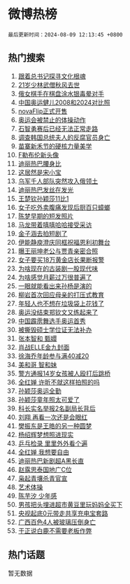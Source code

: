 # 微博热榜

`最后更新时间：2024-08-09 12:13:45 +0800`

## 热门搜索

1. [跟着总书记探寻文化根魂](https://m.weibo.cn/search?containerid=100103type%3D1%26t%3D10%26q%3D%23%E8%B7%9F%E7%9D%80%E6%80%BB%E4%B9%A6%E8%AE%B0%E6%8E%A2%E5%AF%BB%E6%96%87%E5%8C%96%E6%A0%B9%E9%AD%82%23&stream_entry_id=51&isnewpage=1&extparam=seat%3D1%26stream_entry_id%3D51%26c_type%3D51%26dgr%3D0%26cate%3D10103%26q%3D%2523%25E8%25B7%259F%25E7%259D%2580%25E6%2580%25BB%25E4%25B9%25A6%25E8%25AE%25B0%25E6%258E%25A2%25E5%25AF%25BB%25E6%2596%2587%25E5%258C%2596%25E6%25A0%25B9%25E9%25AD%2582%2523%26pos%3D0%26filter_type%3Drealtimehot%26display_time%3D1723176824%26pre_seqid%3D172317682467402318068)
1. [21岁少林武僧秋风去世](https://m.weibo.cn/search?containerid=100103type%3D1%26t%3D10%26q%3D%2321%E5%B2%81%E5%B0%91%E6%9E%97%E6%AD%A6%E5%83%A7%E7%A7%8B%E9%A3%8E%E5%8E%BB%E4%B8%96%23&stream_entry_id=31&isnewpage=1&extparam=seat%3D1%26stream_entry_id%3D31%26band_rank%3D1%26dgr%3D0%26pos%3D0%26filter_type%3Drealtimehot%26c_type%3D31%26q%3D%252321%25E5%25B2%2581%25E5%25B0%2591%25E6%259E%2597%25E6%25AD%25A6%25E5%2583%25A7%25E7%25A7%258B%25E9%25A3%258E%25E5%258E%25BB%25E4%25B8%2596%2523%26lcate%3D5001%26cate%3D5001%26realpos%3D1%26flag%3D2%26display_time%3D1723176824%26pre_seqid%3D172317682467402318068)
1. [俄女棋手在棋盘涂水银毒晕对手](https://m.weibo.cn/search?containerid=100103type%3D1%26t%3D10%26q%3D%23%E4%BF%84%E5%A5%B3%E6%A3%8B%E6%89%8B%E5%9C%A8%E6%A3%8B%E7%9B%98%E6%B6%82%E6%B0%B4%E9%93%B6%E6%AF%92%E6%99%95%E5%AF%B9%E6%89%8B%23&stream_entry_id=31&isnewpage=1&extparam=seat%3D1%26stream_entry_id%3D31%26band_rank%3D2%26dgr%3D0%26pos%3D1%26filter_type%3Drealtimehot%26c_type%3D31%26q%3D%2523%25E4%25BF%2584%25E5%25A5%25B3%25E6%25A3%258B%25E6%2589%258B%25E5%259C%25A8%25E6%25A3%258B%25E7%259B%2598%25E6%25B6%2582%25E6%25B0%25B4%25E9%2593%25B6%25E6%25AF%2592%25E6%2599%2595%25E5%25AF%25B9%25E6%2589%258B%2523%26lcate%3D5001%26cate%3D5001%26realpos%3D2%26flag%3D0%26display_time%3D1723176824%26pre_seqid%3D172317682467402318068)
1. [中国奥运健儿2008和2024对比照](https://m.weibo.cn/search?containerid=100103type%3D1%26t%3D10%26q%3D%23%E4%B8%AD%E5%9B%BD%E5%A5%A5%E8%BF%90%E5%81%A5%E5%84%BF2008%E5%92%8C2024%E5%AF%B9%E6%AF%94%E7%85%A7%23&stream_entry_id=31&isnewpage=1&extparam=seat%3D1%26stream_entry_id%3D31%26band_rank%3D3%26dgr%3D0%26pos%3D2%26filter_type%3Drealtimehot%26c_type%3D31%26q%3D%2523%25E4%25B8%25AD%25E5%259B%25BD%25E5%25A5%25A5%25E8%25BF%2590%25E5%2581%25A5%25E5%2584%25BF2008%25E5%2592%258C2024%25E5%25AF%25B9%25E6%25AF%2594%25E7%2585%25A7%2523%26lcate%3D5001%26cate%3D5001%26realpos%3D3%26flag%3D1%26display_time%3D1723176824%26pre_seqid%3D172317682467402318068)
1. [novaFlip正式开售](https://m.weibo.cn/search?containerid=100103type%3D1%26t%3D10%26q%3D%23novaFlip%E6%AD%A3%E5%BC%8F%E5%BC%80%E5%94%AE%23&stream_entry_id=31&isnewpage=1&extparam=seat%3D1%26stream_entry_id%3D31%26band_rank%3D4%26dgr%3D0%26is_ad_pos%3D1%26pos%3D3%26filter_type%3Drealtimehot%26c_type%3D31%26adid%3D249698%26cate%3D5001%26topic_ad%3D1%26q%3D%2523novaFlip%25E6%25AD%25A3%25E5%25BC%258F%25E5%25BC%2580%25E5%2594%25AE%2523%26lcate%3D5001%26display_time%3D1723176824%26pre_seqid%3D172317682467402318068)
1. [奥运会被禁止的体操动作](https://m.weibo.cn/search?containerid=100103type%3D1%26t%3D10%26q%3D%E5%A5%A5%E8%BF%90%E4%BC%9A%E8%A2%AB%E7%A6%81%E6%AD%A2%E7%9A%84%E4%BD%93%E6%93%8D%E5%8A%A8%E4%BD%9C&stream_entry_id=31&isnewpage=1&extparam=seat%3D1%26stream_entry_id%3D31%26band_rank%3D4%26dgr%3D0%26pos%3D4%26filter_type%3Drealtimehot%26c_type%3D31%26q%3D%25E5%25A5%25A5%25E8%25BF%2590%25E4%25BC%259A%25E8%25A2%25AB%25E7%25A6%2581%25E6%25AD%25A2%25E7%259A%2584%25E4%25BD%2593%25E6%2593%258D%25E5%258A%25A8%25E4%25BD%259C%26lcate%3D5001%26cate%3D5001%26realpos%3D4%26flag%3D1%26display_time%3D1723176824%26pre_seqid%3D172317682467402318068)
1. [石智勇赛后已经无法正常走路](https://m.weibo.cn/search?containerid=100103type%3D1%26t%3D10%26q%3D%23%E7%9F%B3%E6%99%BA%E5%8B%87%E8%B5%9B%E5%90%8E%E5%B7%B2%E7%BB%8F%E6%97%A0%E6%B3%95%E6%AD%A3%E5%B8%B8%E8%B5%B0%E8%B7%AF%23&stream_entry_id=31&isnewpage=1&extparam=seat%3D1%26stream_entry_id%3D31%26band_rank%3D5%26dgr%3D0%26pos%3D5%26filter_type%3Drealtimehot%26c_type%3D31%26q%3D%2523%25E7%259F%25B3%25E6%2599%25BA%25E5%258B%2587%25E8%25B5%259B%25E5%2590%258E%25E5%25B7%25B2%25E7%25BB%258F%25E6%2597%25A0%25E6%25B3%2595%25E6%25AD%25A3%25E5%25B8%25B8%25E8%25B5%25B0%25E8%25B7%25AF%2523%26lcate%3D5001%26cate%3D5001%26realpos%3D5%26flag%3D2%26display_time%3D1723176824%26pre_seqid%3D172317682467402318068)
1. [调查韩国总统夫人的反腐官员身亡](https://m.weibo.cn/search?containerid=100103type%3D1%26t%3D10%26q%3D%23%E8%B0%83%E6%9F%A5%E9%9F%A9%E5%9B%BD%E6%80%BB%E7%BB%9F%E5%A4%AB%E4%BA%BA%E7%9A%84%E5%8F%8D%E8%85%90%E5%AE%98%E5%91%98%E8%BA%AB%E4%BA%A1%23&stream_entry_id=31&isnewpage=1&extparam=seat%3D1%26stream_entry_id%3D31%26band_rank%3D6%26dgr%3D0%26pos%3D6%26filter_type%3Drealtimehot%26c_type%3D31%26q%3D%2523%25E8%25B0%2583%25E6%259F%25A5%25E9%259F%25A9%25E5%259B%25BD%25E6%2580%25BB%25E7%25BB%259F%25E5%25A4%25AB%25E4%25BA%25BA%25E7%259A%2584%25E5%258F%258D%25E8%2585%2590%25E5%25AE%2598%25E5%2591%2598%25E8%25BA%25AB%25E4%25BA%25A1%2523%26lcate%3D5001%26cate%3D5001%26realpos%3D6%26flag%3D1%26display_time%3D1723176824%26pre_seqid%3D172317682467402318068)
1. [苗寨新禾节的硬核力量美学](https://m.weibo.cn/search?containerid=100103type%3D1%26t%3D10%26q%3D%23%E8%8B%97%E5%AF%A8%E6%96%B0%E7%A6%BE%E8%8A%82%E7%9A%84%E7%A1%AC%E6%A0%B8%E5%8A%9B%E9%87%8F%E7%BE%8E%E5%AD%A6%23&stream_entry_id=31&isnewpage=1&extparam=seat%3D1%26stream_entry_id%3D31%26band_rank%3D7%26dgr%3D0%26is_ad_pos%3D1%26pos%3D7%26filter_type%3Drealtimehot%26c_type%3D31%26adid%3D249765%26cate%3D5001%26topic_ad%3D1%26q%3D%2523%25E8%258B%2597%25E5%25AF%25A8%25E6%2596%25B0%25E7%25A6%25BE%25E8%258A%2582%25E7%259A%2584%25E7%25A1%25AC%25E6%25A0%25B8%25E5%258A%259B%25E9%2587%258F%25E7%25BE%258E%25E5%25AD%25A6%2523%26lcate%3D5001%26display_time%3D1723176824%26pre_seqid%3D172317682467402318068)
1. [F勒布伦新头像](https://m.weibo.cn/search?containerid=100103type%3D1%26t%3D10%26q%3D%23F%E5%8B%92%E5%B8%83%E4%BC%A6%E6%96%B0%E5%A4%B4%E5%83%8F%23&stream_entry_id=31&isnewpage=1&extparam=seat%3D1%26stream_entry_id%3D31%26band_rank%3D7%26dgr%3D0%26pos%3D8%26filter_type%3Drealtimehot%26c_type%3D31%26q%3D%2523F%25E5%258B%2592%25E5%25B8%2583%25E4%25BC%25A6%25E6%2596%25B0%25E5%25A4%25B4%25E5%2583%258F%2523%26lcate%3D5001%26cate%3D5001%26realpos%3D7%26flag%3D1%26display_time%3D1723176824%26pre_seqid%3D172317682467402318068)
1. [迪丽热巴腰身比](https://m.weibo.cn/search?containerid=100103type%3D1%26t%3D10%26q%3D%23%E8%BF%AA%E4%B8%BD%E7%83%AD%E5%B7%B4%E8%85%B0%E8%BA%AB%E6%AF%94%23&stream_entry_id=31&isnewpage=1&extparam=seat%3D1%26stream_entry_id%3D31%26band_rank%3D8%26dgr%3D0%26pos%3D9%26filter_type%3Drealtimehot%26c_type%3D31%26q%3D%2523%25E8%25BF%25AA%25E4%25B8%25BD%25E7%2583%25AD%25E5%25B7%25B4%25E8%2585%25B0%25E8%25BA%25AB%25E6%25AF%2594%2523%26lcate%3D5001%26cate%3D5001%26realpos%3D8%26flag%3D1%26display_time%3D1723176824%26pre_seqid%3D172317682467402318068)
1. [这居然是宋小宝](https://m.weibo.cn/search?containerid=100103type%3D1%26t%3D10%26q%3D%23%E8%BF%99%E5%B1%85%E7%84%B6%E6%98%AF%E5%AE%8B%E5%B0%8F%E5%AE%9D%23&stream_entry_id=31&isnewpage=1&extparam=seat%3D1%26stream_entry_id%3D31%26band_rank%3D9%26dgr%3D0%26pos%3D10%26filter_type%3Drealtimehot%26c_type%3D31%26q%3D%2523%25E8%25BF%2599%25E5%25B1%2585%25E7%2584%25B6%25E6%2598%25AF%25E5%25AE%258B%25E5%25B0%258F%25E5%25AE%259D%2523%26lcate%3D5001%26cate%3D5001%26realpos%3D9%26flag%3D2%26display_time%3D1723176824%26pre_seqid%3D172317682467402318068)
1. [乌军千人部队突然攻入俄领土](https://m.weibo.cn/search?containerid=100103type%3D1%26t%3D10%26q%3D%23%E4%B9%8C%E5%86%9B%E5%8D%83%E4%BA%BA%E9%83%A8%E9%98%9F%E7%AA%81%E7%84%B6%E6%94%BB%E5%85%A5%E4%BF%84%E9%A2%86%E5%9C%9F%23&stream_entry_id=31&isnewpage=1&extparam=seat%3D1%26stream_entry_id%3D31%26band_rank%3D10%26dgr%3D0%26pos%3D11%26filter_type%3Drealtimehot%26c_type%3D31%26q%3D%2523%25E4%25B9%258C%25E5%2586%259B%25E5%258D%2583%25E4%25BA%25BA%25E9%2583%25A8%25E9%2598%259F%25E7%25AA%2581%25E7%2584%25B6%25E6%2594%25BB%25E5%2585%25A5%25E4%25BF%2584%25E9%25A2%2586%25E5%259C%259F%2523%26lcate%3D5001%26cate%3D5001%26realpos%3D10%26flag%3D1%26display_time%3D1723176824%26pre_seqid%3D172317682467402318068)
1. [迪丽热巴发丝在发光](https://m.weibo.cn/search?containerid=100103type%3D1%26t%3D10%26q%3D%23%E8%BF%AA%E4%B8%BD%E7%83%AD%E5%B7%B4%E5%8F%91%E4%B8%9D%E5%9C%A8%E5%8F%91%E5%85%89%23&stream_entry_id=31&isnewpage=1&extparam=seat%3D1%26stream_entry_id%3D31%26band_rank%3D11%26dgr%3D0%26adid%3D249833%26pos%3D12%26filter_type%3Drealtimehot%26c_type%3D31%26q%3D%2523%25E8%25BF%25AA%25E4%25B8%25BD%25E7%2583%25AD%25E5%25B7%25B4%25E5%258F%2591%25E4%25B8%259D%25E5%259C%25A8%25E5%258F%2591%25E5%2585%2589%2523%26lcate%3D5001%26cate%3D5001%26realpos%3D11%26flag%3D0%26display_time%3D1723176824%26pre_seqid%3D172317682467402318068)
1. [王楚钦孙颖莎11比1](https://m.weibo.cn/search?containerid=100103type%3D1%26t%3D10%26q%3D%23%E7%8E%8B%E6%A5%9A%E9%92%A6%E5%AD%99%E9%A2%96%E8%8E%8E11%E6%AF%941%23&stream_entry_id=31&isnewpage=1&extparam=seat%3D1%26stream_entry_id%3D31%26band_rank%3D12%26dgr%3D0%26pos%3D13%26filter_type%3Drealtimehot%26c_type%3D31%26q%3D%2523%25E7%258E%258B%25E6%25A5%259A%25E9%2592%25A6%25E5%25AD%2599%25E9%25A2%2596%25E8%258E%258E11%25E6%25AF%25941%2523%26lcate%3D5001%26cate%3D5001%26realpos%3D12%26flag%3D2%26display_time%3D1723176824%26pre_seqid%3D172317682467402318068)
1. [女子吃外卖腹痛发现后厨百只蟑螂](https://m.weibo.cn/search?containerid=100103type%3D1%26t%3D10%26q%3D%23%E5%A5%B3%E5%AD%90%E5%90%83%E5%A4%96%E5%8D%96%E8%85%B9%E7%97%9B%E5%8F%91%E7%8E%B0%E5%90%8E%E5%8E%A8%E7%99%BE%E5%8F%AA%E8%9F%91%E8%9E%82%23&stream_entry_id=31&isnewpage=1&extparam=seat%3D1%26stream_entry_id%3D31%26band_rank%3D13%26dgr%3D0%26pos%3D14%26filter_type%3Drealtimehot%26c_type%3D31%26q%3D%2523%25E5%25A5%25B3%25E5%25AD%2590%25E5%2590%2583%25E5%25A4%2596%25E5%258D%2596%25E8%2585%25B9%25E7%2597%259B%25E5%258F%2591%25E7%258E%25B0%25E5%2590%258E%25E5%258E%25A8%25E7%2599%25BE%25E5%258F%25AA%25E8%259F%2591%25E8%259E%2582%2523%26lcate%3D5001%26cate%3D5001%26realpos%3D13%26flag%3D2%26display_time%3D1723176824%26pre_seqid%3D172317682467402318068)
1. [陈梦早期的短发照片](https://m.weibo.cn/search?containerid=100103type%3D1%26t%3D10%26q%3D%23%E9%99%88%E6%A2%A6%E6%97%A9%E6%9C%9F%E7%9A%84%E7%9F%AD%E5%8F%91%E7%85%A7%E7%89%87%23&stream_entry_id=31&isnewpage=1&extparam=seat%3D1%26stream_entry_id%3D31%26band_rank%3D14%26dgr%3D0%26pos%3D15%26filter_type%3Drealtimehot%26c_type%3D31%26q%3D%2523%25E9%2599%2588%25E6%25A2%25A6%25E6%2597%25A9%25E6%259C%259F%25E7%259A%2584%25E7%259F%25AD%25E5%258F%2591%25E7%2585%25A7%25E7%2589%2587%2523%26lcate%3D5001%26cate%3D5001%26realpos%3D14%26flag%3D1%26display_time%3D1723176824%26pre_seqid%3D172317682467402318068)
1. [马龙带着嘻嘻哈哈接受采访](https://m.weibo.cn/search?containerid=100103type%3D1%26t%3D10%26q%3D%23%E9%A9%AC%E9%BE%99%E5%B8%A6%E7%9D%80%E5%98%BB%E5%98%BB%E5%93%88%E5%93%88%E6%8E%A5%E5%8F%97%E9%87%87%E8%AE%BF%23&stream_entry_id=31&isnewpage=1&extparam=seat%3D1%26stream_entry_id%3D31%26band_rank%3D15%26dgr%3D0%26pos%3D16%26filter_type%3Drealtimehot%26c_type%3D31%26q%3D%2523%25E9%25A9%25AC%25E9%25BE%2599%25E5%25B8%25A6%25E7%259D%2580%25E5%2598%25BB%25E5%2598%25BB%25E5%2593%2588%25E5%2593%2588%25E6%258E%25A5%25E5%258F%2597%25E9%2587%2587%25E8%25AE%25BF%2523%26lcate%3D5001%26cate%3D5001%26realpos%3D15%26flag%3D0%26display_time%3D1723176824%26pre_seqid%3D172317682467402318068)
1. [金子涵去拍短剧了](https://m.weibo.cn/search?containerid=100103type%3D1%26t%3D10%26q%3D%23%E9%87%91%E5%AD%90%E6%B6%B5%E5%8E%BB%E6%8B%8D%E7%9F%AD%E5%89%A7%E4%BA%86%23&stream_entry_id=31&isnewpage=1&extparam=seat%3D1%26stream_entry_id%3D31%26band_rank%3D16%26dgr%3D0%26pos%3D17%26filter_type%3Drealtimehot%26c_type%3D31%26q%3D%2523%25E9%2587%2591%25E5%25AD%2590%25E6%25B6%25B5%25E5%258E%25BB%25E6%258B%258D%25E7%259F%25AD%25E5%2589%25A7%25E4%25BA%2586%2523%26lcate%3D5001%26cate%3D5001%26realpos%3D16%26flag%3D1%26display_time%3D1723176824%26pre_seqid%3D172317682467402318068)
1. [伊能静庾澄庆同框祝福恩利初舞台](https://m.weibo.cn/search?containerid=100103type%3D1%26t%3D10%26q%3D%23%E4%BC%8A%E8%83%BD%E9%9D%99%E5%BA%BE%E6%BE%84%E5%BA%86%E5%90%8C%E6%A1%86%E7%A5%9D%E7%A6%8F%E6%81%A9%E5%88%A9%E5%88%9D%E8%88%9E%E5%8F%B0%23&stream_entry_id=31&isnewpage=1&extparam=seat%3D1%26stream_entry_id%3D31%26band_rank%3D17%26dgr%3D0%26pos%3D18%26filter_type%3Drealtimehot%26c_type%3D31%26q%3D%2523%25E4%25BC%258A%25E8%2583%25BD%25E9%259D%2599%25E5%25BA%25BE%25E6%25BE%2584%25E5%25BA%2586%25E5%2590%258C%25E6%25A1%2586%25E7%25A5%259D%25E7%25A6%258F%25E6%2581%25A9%25E5%2588%25A9%25E5%2588%259D%25E8%2588%259E%25E5%258F%25B0%2523%26lcate%3D5001%26cate%3D5001%26realpos%3D17%26flag%3D2%26display_time%3D1723176824%26pre_seqid%3D172317682467402318068)
1. [曝王丽坤老公与贾青亲密合照](https://m.weibo.cn/search?containerid=100103type%3D1%26t%3D10%26q%3D%23%E6%9B%9D%E7%8E%8B%E4%B8%BD%E5%9D%A4%E8%80%81%E5%85%AC%E4%B8%8E%E8%B4%BE%E9%9D%92%E4%BA%B2%E5%AF%86%E5%90%88%E7%85%A7%23&stream_entry_id=31&isnewpage=1&extparam=seat%3D1%26stream_entry_id%3D31%26band_rank%3D18%26dgr%3D0%26pos%3D19%26filter_type%3Drealtimehot%26c_type%3D31%26q%3D%2523%25E6%259B%259D%25E7%258E%258B%25E4%25B8%25BD%25E5%259D%25A4%25E8%2580%2581%25E5%2585%25AC%25E4%25B8%258E%25E8%25B4%25BE%25E9%259D%2592%25E4%25BA%25B2%25E5%25AF%2586%25E5%2590%2588%25E7%2585%25A7%2523%26lcate%3D5001%26cate%3D5001%26realpos%3D18%26flag%3D1%26display_time%3D1723176824%26pre_seqid%3D172317682467402318068)
1. [女子要买18万黄金店长果断报警](https://m.weibo.cn/search?containerid=100103type%3D1%26t%3D10%26q%3D%23%E5%A5%B3%E5%AD%90%E8%A6%81%E4%B9%B018%E4%B8%87%E9%BB%84%E9%87%91%E5%BA%97%E9%95%BF%E6%9E%9C%E6%96%AD%E6%8A%A5%E8%AD%A6%23&stream_entry_id=31&isnewpage=1&extparam=seat%3D1%26stream_entry_id%3D31%26band_rank%3D19%26dgr%3D0%26pos%3D20%26filter_type%3Drealtimehot%26c_type%3D31%26q%3D%2523%25E5%25A5%25B3%25E5%25AD%2590%25E8%25A6%2581%25E4%25B9%25B018%25E4%25B8%2587%25E9%25BB%2584%25E9%2587%2591%25E5%25BA%2597%25E9%2595%25BF%25E6%259E%259C%25E6%2596%25AD%25E6%258A%25A5%25E8%25AD%25A6%2523%26lcate%3D5001%26cate%3D5001%26realpos%3D19%26flag%3D0%26display_time%3D1723176824%26pre_seqid%3D172317682467402318068)
1. [为啥现在的古装剧一股现代味](https://m.weibo.cn/search?containerid=100103type%3D1%26t%3D10%26q%3D%23%E4%B8%BA%E5%95%A5%E7%8E%B0%E5%9C%A8%E7%9A%84%E5%8F%A4%E8%A3%85%E5%89%A7%E4%B8%80%E8%82%A1%E7%8E%B0%E4%BB%A3%E5%91%B3%23&stream_entry_id=31&isnewpage=1&extparam=seat%3D1%26stream_entry_id%3D31%26band_rank%3D20%26dgr%3D0%26pos%3D21%26filter_type%3Drealtimehot%26c_type%3D31%26q%3D%2523%25E4%25B8%25BA%25E5%2595%25A5%25E7%258E%25B0%25E5%259C%25A8%25E7%259A%2584%25E5%258F%25A4%25E8%25A3%2585%25E5%2589%25A7%25E4%25B8%2580%25E8%2582%25A1%25E7%258E%25B0%25E4%25BB%25A3%25E5%2591%25B3%2523%26lcate%3D5001%26cate%3D5001%26realpos%3D20%26flag%3D1%26display_time%3D1723176824%26pre_seqid%3D172317682467402318068)
1. [为啥感觉月薪过万很普遍了](https://m.weibo.cn/search?containerid=100103type%3D1%26t%3D10%26q%3D%23%E4%B8%BA%E5%95%A5%E6%84%9F%E8%A7%89%E6%9C%88%E8%96%AA%E8%BF%87%E4%B8%87%E5%BE%88%E6%99%AE%E9%81%8D%E4%BA%86%23&stream_entry_id=31&isnewpage=1&extparam=seat%3D1%26stream_entry_id%3D31%26band_rank%3D21%26dgr%3D0%26pos%3D22%26filter_type%3Drealtimehot%26c_type%3D31%26q%3D%2523%25E4%25B8%25BA%25E5%2595%25A5%25E6%2584%259F%25E8%25A7%2589%25E6%259C%2588%25E8%2596%25AA%25E8%25BF%2587%25E4%25B8%2587%25E5%25BE%2588%25E6%2599%25AE%25E9%2581%258D%25E4%25BA%2586%2523%26lcate%3D5001%26cate%3D5001%26realpos%3D21%26flag%3D1%26display_time%3D1723176824%26pre_seqid%3D172317682467402318068)
1. [一眼就能看出来孙杨是演的](https://m.weibo.cn/search?containerid=100103type%3D1%26t%3D10%26q%3D%E4%B8%80%E7%9C%BC%E5%B0%B1%E8%83%BD%E7%9C%8B%E5%87%BA%E6%9D%A5%E5%AD%99%E6%9D%A8%E6%98%AF%E6%BC%94%E7%9A%84&stream_entry_id=31&isnewpage=1&extparam=seat%3D1%26stream_entry_id%3D31%26band_rank%3D22%26dgr%3D0%26pos%3D23%26filter_type%3Drealtimehot%26c_type%3D31%26q%3D%25E4%25B8%2580%25E7%259C%25BC%25E5%25B0%25B1%25E8%2583%25BD%25E7%259C%258B%25E5%2587%25BA%25E6%259D%25A5%25E5%25AD%2599%25E6%259D%25A8%25E6%2598%25AF%25E6%25BC%2594%25E7%259A%2584%26lcate%3D5001%26cate%3D5001%26realpos%3D22%26flag%3D0%26display_time%3D1723176824%26pre_seqid%3D172317682467402318068)
1. [柳岩首次回应母亲的打压式教育](https://m.weibo.cn/search?containerid=100103type%3D1%26t%3D10%26q%3D%23%E6%9F%B3%E5%B2%A9%E9%A6%96%E6%AC%A1%E5%9B%9E%E5%BA%94%E6%AF%8D%E4%BA%B2%E7%9A%84%E6%89%93%E5%8E%8B%E5%BC%8F%E6%95%99%E8%82%B2%23&stream_entry_id=31&isnewpage=1&extparam=seat%3D1%26stream_entry_id%3D31%26band_rank%3D23%26dgr%3D0%26pos%3D24%26filter_type%3Drealtimehot%26c_type%3D31%26q%3D%2523%25E6%259F%25B3%25E5%25B2%25A9%25E9%25A6%2596%25E6%25AC%25A1%25E5%259B%259E%25E5%25BA%2594%25E6%25AF%258D%25E4%25BA%25B2%25E7%259A%2584%25E6%2589%2593%25E5%258E%258B%25E5%25BC%258F%25E6%2595%2599%25E8%2582%25B2%2523%26lcate%3D5001%26cate%3D5001%26realpos%3D23%26flag%3D0%26display_time%3D1723176824%26pre_seqid%3D172317682467402318068)
1. [年轻人也不想在垃圾袋上花钱了](https://m.weibo.cn/search?containerid=100103type%3D1%26t%3D10%26q%3D%23%E5%B9%B4%E8%BD%BB%E4%BA%BA%E4%B9%9F%E4%B8%8D%E6%83%B3%E5%9C%A8%E5%9E%83%E5%9C%BE%E8%A2%8B%E4%B8%8A%E8%8A%B1%E9%92%B1%E4%BA%86%23&stream_entry_id=31&isnewpage=1&extparam=seat%3D1%26stream_entry_id%3D31%26band_rank%3D24%26dgr%3D0%26pos%3D25%26filter_type%3Drealtimehot%26c_type%3D31%26q%3D%2523%25E5%25B9%25B4%25E8%25BD%25BB%25E4%25BA%25BA%25E4%25B9%259F%25E4%25B8%258D%25E6%2583%25B3%25E5%259C%25A8%25E5%259E%2583%25E5%259C%25BE%25E8%25A2%258B%25E4%25B8%258A%25E8%258A%25B1%25E9%2592%25B1%25E4%25BA%2586%2523%26lcate%3D5001%26cate%3D5001%26realpos%3D24%26flag%3D1%26display_time%3D1723176824%26pre_seqid%3D172317682467402318068)
1. [奥运没结束郑钦文又练起来了](https://m.weibo.cn/search?containerid=100103type%3D1%26t%3D10%26q%3D%23%E5%A5%A5%E8%BF%90%E6%B2%A1%E7%BB%93%E6%9D%9F%E9%83%91%E9%92%A6%E6%96%87%E5%8F%88%E7%BB%83%E8%B5%B7%E6%9D%A5%E4%BA%86%23&stream_entry_id=31&isnewpage=1&extparam=seat%3D1%26stream_entry_id%3D31%26band_rank%3D25%26dgr%3D0%26pos%3D26%26filter_type%3Drealtimehot%26c_type%3D31%26q%3D%2523%25E5%25A5%25A5%25E8%25BF%2590%25E6%25B2%25A1%25E7%25BB%2593%25E6%259D%259F%25E9%2583%2591%25E9%2592%25A6%25E6%2596%2587%25E5%258F%2588%25E7%25BB%2583%25E8%25B5%25B7%25E6%259D%25A5%25E4%25BA%2586%2523%26lcate%3D5001%26cate%3D5001%26realpos%3D25%26flag%3D1%26display_time%3D1723176824%26pre_seqid%3D172317682467402318068)
1. [中国霹雳舞选手奥运首秀](https://m.weibo.cn/search?containerid=100103type%3D1%26t%3D10%26q%3D%23%E4%B8%AD%E5%9B%BD%E9%9C%B9%E9%9B%B3%E8%88%9E%E9%80%89%E6%89%8B%E5%A5%A5%E8%BF%90%E9%A6%96%E7%A7%80%23&stream_entry_id=31&isnewpage=1&extparam=seat%3D1%26stream_entry_id%3D31%26band_rank%3D26%26dgr%3D0%26pos%3D27%26filter_type%3Drealtimehot%26c_type%3D31%26q%3D%2523%25E4%25B8%25AD%25E5%259B%25BD%25E9%259C%25B9%25E9%259B%25B3%25E8%2588%259E%25E9%2580%2589%25E6%2589%258B%25E5%25A5%25A5%25E8%25BF%2590%25E9%25A6%2596%25E7%25A7%2580%2523%26lcate%3D5001%26cate%3D5001%26realpos%3D26%26flag%3D0%26display_time%3D1723176824%26pre_seqid%3D172317682467402318068)
1. [被撕毁硕士学位证无法补办](https://m.weibo.cn/search?containerid=100103type%3D1%26t%3D10%26q%3D%23%E8%A2%AB%E6%92%95%E6%AF%81%E7%A1%95%E5%A3%AB%E5%AD%A6%E4%BD%8D%E8%AF%81%E6%97%A0%E6%B3%95%E8%A1%A5%E5%8A%9E%23&stream_entry_id=31&isnewpage=1&extparam=seat%3D1%26stream_entry_id%3D31%26band_rank%3D27%26dgr%3D0%26pos%3D28%26filter_type%3Drealtimehot%26c_type%3D31%26q%3D%2523%25E8%25A2%25AB%25E6%2592%2595%25E6%25AF%2581%25E7%25A1%2595%25E5%25A3%25AB%25E5%25AD%25A6%25E4%25BD%258D%25E8%25AF%2581%25E6%2597%25A0%25E6%25B3%2595%25E8%25A1%25A5%25E5%258A%259E%2523%26lcate%3D5001%26cate%3D5001%26realpos%3D27%26flag%3D1%26display_time%3D1723176824%26pre_seqid%3D172317682467402318068)
1. [张本智和 甄嬛](https://m.weibo.cn/search?containerid=100103type%3D1%26t%3D10%26q%3D%E5%BC%A0%E6%9C%AC%E6%99%BA%E5%92%8C+%E7%94%84%E5%AC%9B&stream_entry_id=31&isnewpage=1&extparam=seat%3D1%26stream_entry_id%3D31%26band_rank%3D28%26dgr%3D0%26pos%3D29%26filter_type%3Drealtimehot%26c_type%3D31%26q%3D%25E5%25BC%25A0%25E6%259C%25AC%25E6%2599%25BA%25E5%2592%258C%2520%25E7%2594%2584%25E5%25AC%259B%26lcate%3D5001%26cate%3D5001%26realpos%3D28%26flag%3D0%26display_time%3D1723176824%26pre_seqid%3D172317682467402318068)
1. [肖战ELLE金九封面](https://m.weibo.cn/search?containerid=100103type%3D1%26t%3D10%26q%3D%23%E8%82%96%E6%88%98ELLE%E9%87%91%E4%B9%9D%E5%B0%81%E9%9D%A2%23&stream_entry_id=31&isnewpage=1&extparam=seat%3D1%26stream_entry_id%3D31%26band_rank%3D29%26dgr%3D0%26pos%3D30%26filter_type%3Drealtimehot%26c_type%3D31%26q%3D%2523%25E8%2582%2596%25E6%2588%2598ELLE%25E9%2587%2591%25E4%25B9%259D%25E5%25B0%2581%25E9%259D%25A2%2523%26lcate%3D5001%26cate%3D5001%26realpos%3D29%26flag%3D1%26display_time%3D1723176824%26pre_seqid%3D172317682467402318068)
1. [徐海乔年龄参与满40减20](https://m.weibo.cn/search?containerid=100103type%3D1%26t%3D10%26q%3D%23%E5%BE%90%E6%B5%B7%E4%B9%94%E5%B9%B4%E9%BE%84%E5%8F%82%E4%B8%8E%E6%BB%A140%E5%87%8F20%23&stream_entry_id=31&isnewpage=1&extparam=seat%3D1%26stream_entry_id%3D31%26band_rank%3D30%26dgr%3D0%26pos%3D31%26filter_type%3Drealtimehot%26c_type%3D31%26q%3D%2523%25E5%25BE%2590%25E6%25B5%25B7%25E4%25B9%2594%25E5%25B9%25B4%25E9%25BE%2584%25E5%258F%2582%25E4%25B8%258E%25E6%25BB%25A140%25E5%2587%258F20%2523%26lcate%3D5001%26cate%3D5001%26realpos%3D30%26flag%3D1%26display_time%3D1723176824%26pre_seqid%3D172317682467402318068)
1. [美和哥 智和妹](https://m.weibo.cn/search?containerid=100103type%3D1%26t%3D10%26q%3D%E7%BE%8E%E5%92%8C%E5%93%A5+%E6%99%BA%E5%92%8C%E5%A6%B9&stream_entry_id=31&isnewpage=1&extparam=seat%3D1%26stream_entry_id%3D31%26band_rank%3D31%26dgr%3D0%26pos%3D32%26filter_type%3Drealtimehot%26c_type%3D31%26q%3D%25E7%25BE%258E%25E5%2592%258C%25E5%2593%25A5%2520%25E6%2599%25BA%25E5%2592%258C%25E5%25A6%25B9%26lcate%3D5001%26cate%3D5001%26realpos%3D31%26flag%3D1%26display_time%3D1723176824%26pre_seqid%3D172317682467402318068)
1. [警方通报14岁女孩被人殴打后跳桥](https://m.weibo.cn/search?containerid=100103type%3D1%26t%3D10%26q%3D%23%E8%AD%A6%E6%96%B9%E9%80%9A%E6%8A%A514%E5%B2%81%E5%A5%B3%E5%AD%A9%E8%A2%AB%E4%BA%BA%E6%AE%B4%E6%89%93%E5%90%8E%E8%B7%B3%E6%A1%A5%23&stream_entry_id=31&isnewpage=1&extparam=seat%3D1%26stream_entry_id%3D31%26band_rank%3D32%26dgr%3D0%26pos%3D33%26filter_type%3Drealtimehot%26c_type%3D31%26q%3D%2523%25E8%25AD%25A6%25E6%2596%25B9%25E9%2580%259A%25E6%258A%25A514%25E5%25B2%2581%25E5%25A5%25B3%25E5%25AD%25A9%25E8%25A2%25AB%25E4%25BA%25BA%25E6%25AE%25B4%25E6%2589%2593%25E5%2590%258E%25E8%25B7%25B3%25E6%25A1%25A5%2523%26lcate%3D5001%26cate%3D5001%26realpos%3D32%26flag%3D1%26display_time%3D1723176824%26pre_seqid%3D172317682467402318068)
1. [全红婵 许昕不就这样拍照的吗](https://m.weibo.cn/search?containerid=100103type%3D1%26t%3D10%26q%3D%E5%85%A8%E7%BA%A2%E5%A9%B5+%E8%AE%B8%E6%98%95%E4%B8%8D%E5%B0%B1%E8%BF%99%E6%A0%B7%E6%8B%8D%E7%85%A7%E7%9A%84%E5%90%97&stream_entry_id=31&isnewpage=1&extparam=seat%3D1%26stream_entry_id%3D31%26band_rank%3D33%26dgr%3D0%26pos%3D34%26filter_type%3Drealtimehot%26c_type%3D31%26q%3D%25E5%2585%25A8%25E7%25BA%25A2%25E5%25A9%25B5%2520%25E8%25AE%25B8%25E6%2598%2595%25E4%25B8%258D%25E5%25B0%25B1%25E8%25BF%2599%25E6%25A0%25B7%25E6%258B%258D%25E7%2585%25A7%25E7%259A%2584%25E5%2590%2597%26lcate%3D5001%26cate%3D5001%26realpos%3D33%26flag%3D0%26display_time%3D1723176824%26pre_seqid%3D172317682467402318068)
1. [孙颖莎奥运全勤](https://m.weibo.cn/search?containerid=100103type%3D1%26t%3D10%26q%3D%23%E5%AD%99%E9%A2%96%E8%8E%8E%E5%A5%A5%E8%BF%90%E5%85%A8%E5%8B%A4%23&stream_entry_id=31&isnewpage=1&extparam=seat%3D1%26stream_entry_id%3D31%26band_rank%3D34%26dgr%3D0%26pos%3D35%26filter_type%3Drealtimehot%26c_type%3D31%26q%3D%2523%25E5%25AD%2599%25E9%25A2%2596%25E8%258E%258E%25E5%25A5%25A5%25E8%25BF%2590%25E5%2585%25A8%25E5%258B%25A4%2523%26lcate%3D5001%26cate%3D5001%26realpos%3D34%26flag%3D1%26display_time%3D1723176824%26pre_seqid%3D172317682467402318068)
1. [孙颖莎童年照太可爱了](https://m.weibo.cn/search?containerid=100103type%3D1%26t%3D10%26q%3D%E5%AD%99%E9%A2%96%E8%8E%8E%E7%AB%A5%E5%B9%B4%E7%85%A7%E5%A4%AA%E5%8F%AF%E7%88%B1%E4%BA%86&stream_entry_id=31&isnewpage=1&extparam=seat%3D1%26stream_entry_id%3D31%26band_rank%3D35%26dgr%3D0%26pos%3D36%26filter_type%3Drealtimehot%26c_type%3D31%26q%3D%25E5%25AD%2599%25E9%25A2%2596%25E8%258E%258E%25E7%25AB%25A5%25E5%25B9%25B4%25E7%2585%25A7%25E5%25A4%25AA%25E5%258F%25AF%25E7%2588%25B1%25E4%25BA%2586%26lcate%3D5001%26cate%3D5001%26realpos%3D35%26flag%3D0%26display_time%3D1723176824%26pre_seqid%3D172317682467402318068)
1. [科长实名举报2名副局长背后](https://m.weibo.cn/search?containerid=100103type%3D1%26t%3D10%26q%3D%23%E7%A7%91%E9%95%BF%E5%AE%9E%E5%90%8D%E4%B8%BE%E6%8A%A52%E5%90%8D%E5%89%AF%E5%B1%80%E9%95%BF%E8%83%8C%E5%90%8E%23&stream_entry_id=31&isnewpage=1&extparam=seat%3D1%26stream_entry_id%3D31%26band_rank%3D36%26dgr%3D0%26pos%3D37%26filter_type%3Drealtimehot%26c_type%3D31%26q%3D%2523%25E7%25A7%2591%25E9%2595%25BF%25E5%25AE%259E%25E5%2590%258D%25E4%25B8%25BE%25E6%258A%25A52%25E5%2590%258D%25E5%2589%25AF%25E5%25B1%2580%25E9%2595%25BF%25E8%2583%258C%25E5%2590%258E%2523%26lcate%3D5001%26cate%3D5001%26realpos%3D36%26flag%3D1%26display_time%3D1723176824%26pre_seqid%3D172317682467402318068)
1. [刘翔 再看一次还是会眼红](https://m.weibo.cn/search?containerid=100103type%3D1%26t%3D10%26q%3D%E5%88%98%E7%BF%94+%E5%86%8D%E7%9C%8B%E4%B8%80%E6%AC%A1%E8%BF%98%E6%98%AF%E4%BC%9A%E7%9C%BC%E7%BA%A2&stream_entry_id=31&isnewpage=1&extparam=seat%3D1%26stream_entry_id%3D31%26band_rank%3D37%26dgr%3D0%26pos%3D38%26filter_type%3Drealtimehot%26c_type%3D31%26q%3D%25E5%2588%2598%25E7%25BF%2594%2520%25E5%2586%258D%25E7%259C%258B%25E4%25B8%2580%25E6%25AC%25A1%25E8%25BF%2598%25E6%2598%25AF%25E4%25BC%259A%25E7%259C%25BC%25E7%25BA%25A2%26lcate%3D5001%26cate%3D5001%26realpos%3D37%26flag%3D1%26display_time%3D1723176824%26pre_seqid%3D172317682467402318068)
1. [樊振东是王皓的另一种圆梦](https://m.weibo.cn/search?containerid=100103type%3D1%26t%3D10%26q%3D%23%E6%A8%8A%E6%8C%AF%E4%B8%9C%E6%98%AF%E7%8E%8B%E7%9A%93%E7%9A%84%E5%8F%A6%E4%B8%80%E7%A7%8D%E5%9C%86%E6%A2%A6%23&stream_entry_id=31&isnewpage=1&extparam=seat%3D1%26stream_entry_id%3D31%26band_rank%3D38%26dgr%3D0%26pos%3D39%26filter_type%3Drealtimehot%26c_type%3D31%26q%3D%2523%25E6%25A8%258A%25E6%258C%25AF%25E4%25B8%259C%25E6%2598%25AF%25E7%258E%258B%25E7%259A%2593%25E7%259A%2584%25E5%258F%25A6%25E4%25B8%2580%25E7%25A7%258D%25E5%259C%2586%25E6%25A2%25A6%2523%26lcate%3D5001%26cate%3D5001%26realpos%3D38%26flag%3D1%26display_time%3D1723176824%26pre_seqid%3D172317682467402318068)
1. [杨绍辉梦想照进现实](https://m.weibo.cn/search?containerid=100103type%3D1%26t%3D10%26q%3D%23%E6%9D%A8%E7%BB%8D%E8%BE%89%E6%A2%A6%E6%83%B3%E7%85%A7%E8%BF%9B%E7%8E%B0%E5%AE%9E%23&stream_entry_id=31&isnewpage=1&extparam=seat%3D1%26stream_entry_id%3D31%26band_rank%3D39%26dgr%3D0%26adid%3D249785%26pos%3D40%26filter_type%3Drealtimehot%26c_type%3D31%26q%3D%2523%25E6%259D%25A8%25E7%25BB%258D%25E8%25BE%2589%25E6%25A2%25A6%25E6%2583%25B3%25E7%2585%25A7%25E8%25BF%259B%25E7%258E%25B0%25E5%25AE%259E%2523%26lcate%3D5001%26cate%3D5001%26realpos%3D39%26flag%3D0%26display_time%3D1723176824%26pre_seqid%3D172317682467402318068)
1. [乒乓检录 里里外外看个遍](https://m.weibo.cn/search?containerid=100103type%3D1%26t%3D10%26q%3D%E4%B9%92%E4%B9%93%E6%A3%80%E5%BD%95+%E9%87%8C%E9%87%8C%E5%A4%96%E5%A4%96%E7%9C%8B%E4%B8%AA%E9%81%8D&stream_entry_id=31&isnewpage=1&extparam=seat%3D1%26stream_entry_id%3D31%26band_rank%3D40%26dgr%3D0%26pos%3D41%26filter_type%3Drealtimehot%26c_type%3D31%26q%3D%25E4%25B9%2592%25E4%25B9%2593%25E6%25A3%2580%25E5%25BD%2595%2520%25E9%2587%258C%25E9%2587%258C%25E5%25A4%2596%25E5%25A4%2596%25E7%259C%258B%25E4%25B8%25AA%25E9%2581%258D%26lcate%3D5001%26cate%3D5001%26realpos%3D40%26flag%3D0%26display_time%3D1723176824%26pre_seqid%3D172317682467402318068)
1. [全红婵 我想要自由](https://m.weibo.cn/search?containerid=100103type%3D1%26t%3D10%26q%3D%E5%85%A8%E7%BA%A2%E5%A9%B5+%E6%88%91%E6%83%B3%E8%A6%81%E8%87%AA%E7%94%B1&stream_entry_id=31&isnewpage=1&extparam=seat%3D1%26stream_entry_id%3D31%26band_rank%3D41%26dgr%3D0%26pos%3D42%26filter_type%3Drealtimehot%26c_type%3D31%26q%3D%25E5%2585%25A8%25E7%25BA%25A2%25E5%25A9%25B5%2520%25E6%2588%2591%25E6%2583%25B3%25E8%25A6%2581%25E8%2587%25AA%25E7%2594%25B1%26lcate%3D5001%26cate%3D5001%26realpos%3D41%26flag%3D1%26display_time%3D1723176824%26pre_seqid%3D172317682467402318068)
1. [迪丽热巴新剧超A黑长直](https://m.weibo.cn/search?containerid=100103type%3D1%26t%3D10%26q%3D%23%E8%BF%AA%E4%B8%BD%E7%83%AD%E5%B7%B4%E6%96%B0%E5%89%A7%E8%B6%85A%E9%BB%91%E9%95%BF%E7%9B%B4%23&stream_entry_id=31&isnewpage=1&extparam=seat%3D1%26stream_entry_id%3D31%26band_rank%3D42%26dgr%3D0%26pos%3D43%26filter_type%3Drealtimehot%26c_type%3D31%26q%3D%2523%25E8%25BF%25AA%25E4%25B8%25BD%25E7%2583%25AD%25E5%25B7%25B4%25E6%2596%25B0%25E5%2589%25A7%25E8%25B6%2585A%25E9%25BB%2591%25E9%2595%25BF%25E7%259B%25B4%2523%26lcate%3D5001%26cate%3D5001%26realpos%3D42%26flag%3D1%26display_time%3D1723176824%26pre_seqid%3D172317682467402318068)
1. [赵露思泰国地广C位](https://m.weibo.cn/search?containerid=100103type%3D1%26t%3D10%26q%3D%23%E8%B5%B5%E9%9C%B2%E6%80%9D%E6%B3%B0%E5%9B%BD%E5%9C%B0%E5%B9%BFC%E4%BD%8D%23&stream_entry_id=31&isnewpage=1&extparam=seat%3D1%26stream_entry_id%3D31%26band_rank%3D43%26dgr%3D0%26pos%3D44%26filter_type%3Drealtimehot%26c_type%3D31%26q%3D%2523%25E8%25B5%25B5%25E9%259C%25B2%25E6%2580%259D%25E6%25B3%25B0%25E5%259B%25BD%25E5%259C%25B0%25E5%25B9%25BFC%25E4%25BD%258D%2523%26lcate%3D5001%26cate%3D5001%26realpos%3D43%26flag%3D1%26display_time%3D1723176824%26pre_seqid%3D172317682467402318068)
1. [枭起青壤杀青官宣](https://m.weibo.cn/search?containerid=100103type%3D1%26t%3D10%26q%3D%23%E6%9E%AD%E8%B5%B7%E9%9D%92%E5%A3%A4%E6%9D%80%E9%9D%92%E5%AE%98%E5%AE%A3%23&stream_entry_id=31&isnewpage=1&extparam=seat%3D1%26stream_entry_id%3D31%26band_rank%3D44%26dgr%3D0%26pos%3D45%26filter_type%3Drealtimehot%26c_type%3D31%26q%3D%2523%25E6%259E%25AD%25E8%25B5%25B7%25E9%259D%2592%25E5%25A3%25A4%25E6%259D%2580%25E9%259D%2592%25E5%25AE%2598%25E5%25AE%25A3%2523%26lcate%3D5001%26cate%3D5001%26realpos%3D44%26flag%3D0%26display_time%3D1723176824%26pre_seqid%3D172317682467402318068)
1. [艺术体操](https://m.weibo.cn/search?containerid=100103type%3D1%26t%3D10%26q%3D%E8%89%BA%E6%9C%AF%E4%BD%93%E6%93%8D&stream_entry_id=31&isnewpage=1&extparam=seat%3D1%26stream_entry_id%3D31%26band_rank%3D45%26dgr%3D0%26pos%3D46%26filter_type%3Drealtimehot%26c_type%3D31%26q%3D%25E8%2589%25BA%25E6%259C%25AF%25E4%25BD%2593%25E6%2593%258D%26lcate%3D5001%26cate%3D5001%26realpos%3D45%26flag%3D1%26display_time%3D1723176824%26pre_seqid%3D172317682467402318068)
1. [陈芋汐 少年感](https://m.weibo.cn/search?containerid=100103type%3D1%26t%3D10%26q%3D%E9%99%88%E8%8A%8B%E6%B1%90+%E5%B0%91%E5%B9%B4%E6%84%9F&stream_entry_id=31&isnewpage=1&extparam=seat%3D1%26stream_entry_id%3D31%26band_rank%3D46%26dgr%3D0%26pos%3D47%26filter_type%3Drealtimehot%26c_type%3D31%26q%3D%25E9%2599%2588%25E8%258A%258B%25E6%25B1%2590%2520%25E5%25B0%2591%25E5%25B9%25B4%25E6%2584%259F%26lcate%3D5001%26cate%3D5001%26realpos%3D46%26flag%3D1%26display_time%3D1723176824%26pre_seqid%3D172317682467402318068)
1. [男孩把头埋进超市黄豆里玩妈妈全买下](https://m.weibo.cn/search?containerid=100103type%3D1%26t%3D10%26q%3D%23%E7%94%B7%E5%AD%A9%E6%8A%8A%E5%A4%B4%E5%9F%8B%E8%BF%9B%E8%B6%85%E5%B8%82%E9%BB%84%E8%B1%86%E9%87%8C%E7%8E%A9%E5%A6%88%E5%A6%88%E5%85%A8%E4%B9%B0%E4%B8%8B%23&stream_entry_id=31&isnewpage=1&extparam=seat%3D1%26stream_entry_id%3D31%26band_rank%3D47%26dgr%3D0%26pos%3D48%26filter_type%3Drealtimehot%26c_type%3D31%26q%3D%2523%25E7%2594%25B7%25E5%25AD%25A9%25E6%258A%258A%25E5%25A4%25B4%25E5%259F%258B%25E8%25BF%259B%25E8%25B6%2585%25E5%25B8%2582%25E9%25BB%2584%25E8%25B1%2586%25E9%2587%258C%25E7%258E%25A9%25E5%25A6%2588%25E5%25A6%2588%25E5%2585%25A8%25E4%25B9%25B0%25E4%25B8%258B%2523%26lcate%3D5001%26cate%3D5001%26realpos%3D47%26flag%3D0%26display_time%3D1723176824%26pre_seqid%3D172317682467402318068)
1. [央视起底0元带走共享充电宝套路](https://m.weibo.cn/search?containerid=100103type%3D1%26t%3D10%26q%3D%23%E5%A4%AE%E8%A7%86%E8%B5%B7%E5%BA%950%E5%85%83%E5%B8%A6%E8%B5%B0%E5%85%B1%E4%BA%AB%E5%85%85%E7%94%B5%E5%AE%9D%E5%A5%97%E8%B7%AF%23&stream_entry_id=31&isnewpage=1&extparam=seat%3D1%26stream_entry_id%3D31%26band_rank%3D48%26dgr%3D0%26pos%3D49%26filter_type%3Drealtimehot%26c_type%3D31%26q%3D%2523%25E5%25A4%25AE%25E8%25A7%2586%25E8%25B5%25B7%25E5%25BA%25950%25E5%2585%2583%25E5%25B8%25A6%25E8%25B5%25B0%25E5%2585%25B1%25E4%25BA%25AB%25E5%2585%2585%25E7%2594%25B5%25E5%25AE%259D%25E5%25A5%2597%25E8%25B7%25AF%2523%26lcate%3D5001%26cate%3D5001%26realpos%3D48%26flag%3D1%26display_time%3D1723176824%26pre_seqid%3D172317682467402318068)
1. [广西百色4人被玻璃压倒身亡](https://m.weibo.cn/search?containerid=100103type%3D1%26t%3D10%26q%3D%23%E5%B9%BF%E8%A5%BF%E7%99%BE%E8%89%B24%E4%BA%BA%E8%A2%AB%E7%8E%BB%E7%92%83%E5%8E%8B%E5%80%92%E8%BA%AB%E4%BA%A1%23&stream_entry_id=31&isnewpage=1&extparam=seat%3D1%26stream_entry_id%3D31%26band_rank%3D49%26dgr%3D0%26pos%3D50%26filter_type%3Drealtimehot%26c_type%3D31%26q%3D%2523%25E5%25B9%25BF%25E8%25A5%25BF%25E7%2599%25BE%25E8%2589%25B24%25E4%25BA%25BA%25E8%25A2%25AB%25E7%258E%25BB%25E7%2592%2583%25E5%258E%258B%25E5%2580%2592%25E8%25BA%25AB%25E4%25BA%25A1%2523%26lcate%3D5001%26cate%3D5001%26realpos%3D49%26flag%3D1%26display_time%3D1723176824%26pre_seqid%3D172317682467402318068)
1. [于正说白鹿不需要老板作弊](https://m.weibo.cn/search?containerid=100103type%3D1%26t%3D10%26q%3D%23%E4%BA%8E%E6%AD%A3%E8%AF%B4%E7%99%BD%E9%B9%BF%E4%B8%8D%E9%9C%80%E8%A6%81%E8%80%81%E6%9D%BF%E4%BD%9C%E5%BC%8A%23&stream_entry_id=31&isnewpage=1&extparam=seat%3D1%26stream_entry_id%3D31%26band_rank%3D50%26dgr%3D0%26pos%3D51%26filter_type%3Drealtimehot%26c_type%3D31%26q%3D%2523%25E4%25BA%258E%25E6%25AD%25A3%25E8%25AF%25B4%25E7%2599%25BD%25E9%25B9%25BF%25E4%25B8%258D%25E9%259C%2580%25E8%25A6%2581%25E8%2580%2581%25E6%259D%25BF%25E4%25BD%259C%25E5%25BC%258A%2523%26lcate%3D5001%26cate%3D5001%26realpos%3D50%26flag%3D1%26display_time%3D1723176824%26pre_seqid%3D172317682467402318068)

## 热门话题

暂无数据
